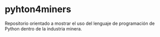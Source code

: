 # pyhton4miners
Repositorio orientado a mostrar el uso del lenguaje de programación de Python dentro de la industria minera.

